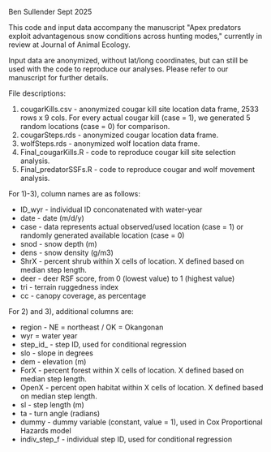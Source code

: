 Ben Sullender
Sept 2025

This code and input data accompany the manuscript "Apex predators exploit advantagenous snow conditions across hunting modes," currently in review at Journal of Animal Ecology.

Input data are anonymized, without lat/long coordinates, but can still be used with the code to reproduce our analyses. Please refer to our manuscript for further details.

File descriptions:
1) cougarKills.csv - anonymized cougar kill site location data frame, 2533 rows x 9 cols. For every actual cougar kill (case = 1), we generated 5 random locations (case = 0) for comparison.
2) cougarSteps.rds - anonymized cougar location data frame. 
3) wolfSteps.rds - anonymized wolf location data frame.
4) Final_cougarKills.R - code to reproduce cougar kill site selection analysis.
5) Final_predatorSSFs.R - code to reproduce cougar and wolf movement analysis.

For 1)-3), column names are as follows:
* ID_wyr - individual ID conconatenated with water-year
* date - date (m/d/y)
* case - data represents actual observed/used location (case = 1) or randomly generated available location (case = 0)
* snod - snow depth (m)
* dens - snow density (g/m3)
* ShrX - percent shrub within X cells of location. X defined based on median step length.
* deer - deer RSF score, from 0 (lowest value) to 1 (highest value)
* tri - terrain ruggedness index
* cc - canopy coverage, as percentage

For 2) and 3), additional columns are:
* region - NE = northeast / OK = Okangonan
* wyr = water year
* step_id_ - step ID, used for conditional regression
* slo - slope in degrees
* dem - elevation (m)
* ForX - percent forest within X cells of location. X defined based on median step length.
* OpenX - percent open habitat within X cells of location. X defined based on median step length.
* sl - step length (m)
* ta - turn angle (radians)
* dummy - dummy variable (constant, value = 1), used in Cox Proportional Hazards model 
* indiv_step_f - individual step ID, used for conditional regression
